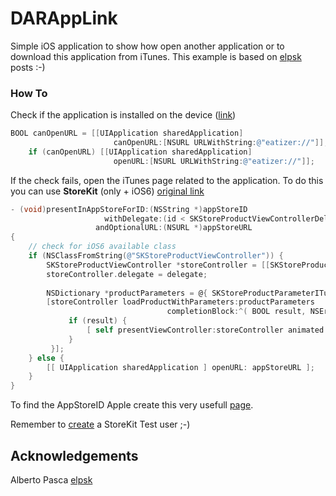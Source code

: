 # DARAppLink
Simple iOS application to show how open another application or to download this application from iTunes. This example is based on [elpsk](https://github.com/elpsk/) posts :-)

### How To
Check if the application is installed on the device ([link](http://stackoverflow.com/a/13009069/3419402))
```objectivec
BOOL canOpenURL = [[UIApplication sharedApplication]
                       canOpenURL:[NSURL URLWithString:@"eatizer://"]];
    if (canOpenURL) [[UIApplication sharedApplication]
                       openURL:[NSURL URLWithString:@"eatizer://"]];
```
If the check fails, open the iTunes page related to the application. 
To do this you can use **StoreKit** (only + iOS6) [original link](http://www.albertopasca.it/whiletrue/2013/06/objectivec-in-app-download/)
```objectivec
- (void)presentInAppStoreForID:(NSString *)appStoreID
                     withDelegate:(id < SKStoreProductViewControllerDelegate >)delegate
                   andOptionalURL:(NSURL *)appStoreURL
{
    // check for iOS6 available class
    if (NSClassFromString(@"SKStoreProductViewController")) {
        SKStoreProductViewController *storeController = [[SKStoreProductViewController alloc] init];
        storeController.delegate = delegate;
        
        NSDictionary *productParameters = @{ SKStoreProductParameterITunesItemIdentifier : appStoreID };
        [storeController loadProductWithParameters:productParameters 
                                   completionBlock:^( BOOL result, NSError *error ) {
             if (result) {
                 [ self presentViewController:storeController animated:YES completion:nil ];
             }
         }];
    } else {
        [[ UIApplication sharedApplication ] openURL: appStoreURL ];
    }
}
````
To find the AppStoreID Apple create this very usefull [page](http://linkmaker.itunes.apple.com/).

Remember to [create](http://stackoverflow.com/questions/13004357/app-cant-be-installed-with-skstoreproductviewcontroller) a StoreKit Test user ;-) 
## Acknowledgements
Alberto Pasca [elpsk](https://github.com/elpsk/)
